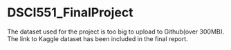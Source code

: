 # DSCI551_FinalProject
The dataset used for the project is too big to upload to Github(over 300MB). The link to Kaggle dataset has been included in the final report. 
